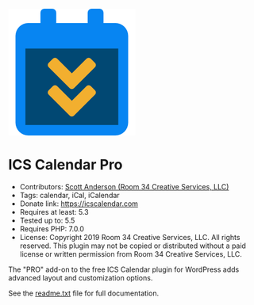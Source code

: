 ![ICS Calendar Pro](./assets/icon-256x256.png)

# ICS Calendar Pro

* Contributors: [Scott Anderson (Room 34 Creative Services, LLC)](https://github.com/room34)
* Tags: calendar, iCal, iCalendar
* Donate link: <https://icscalendar.com>
* Requires at least: 5.3
* Tested up to: 5.5
* Requires PHP: 7.0.0
* License: Copyright 2019 Room 34 Creative Services, LLC. All rights reserved. This plugin may not be copied or distributed without a paid license or written permission from Room 34 Creative Services, LLC.

The "PRO" add-on to the free ICS Calendar plugin for WordPress adds advanced layout and customization options.

See the [readme.txt](./readme.txt) file for full documentation.